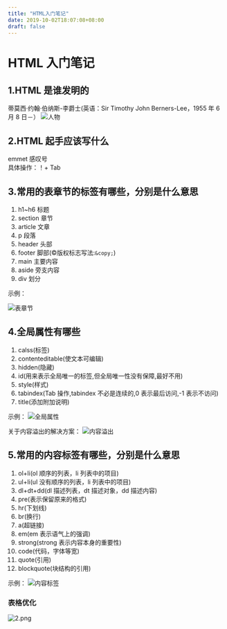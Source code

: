 ```yaml
---
title: "HTML入门笔记"
date: 2019-10-02T18:07:08+08:00
draft: false
---
```


# HTML 入门笔记 

## 1.HTML 是谁发明的

蒂莫西·约翰·伯纳斯-李爵士(英语：Sir Timothy John Berners-Lee，1955 年 6 月 8 日－）
![人物](https://upload.wikimedia.org/wikipedia/commons/4/4e/Sir_Tim_Berners-Lee_%28cropped%29.jpg)

## 2.HTML 起手应该写什么

emmet 感叹号  
具体操作：！+ Tab

## 3.常用的表章节的标签有哪些，分别是什么意思

1. h1~h6 标题
2. section 章节
3. article 文章
4. p 段落
5. header 头部
6. footer 脚部(&copy;版权标志写法:`&copy;`)
7. main 主要内容
8. aside 旁支内容
9. div 划分

示例：

![表章节](https://i.loli.net/2019/10/02/S3yxVnDvRJurTMa.png)

## 4.全局属性有哪些

1. calss(标签)
2. contenteditable(使文本可编辑)
3. hidden(隐藏)
4. id(用来表示全局唯一的标签,但全局唯一性没有保障,最好不用)
5. style(样式)
6. tabindex(Tab 操作,tabindex 不必是连续的,0 表示最后访问,-1 表示不访问)
7. title(添加附加说明)

示例：
![全局属性](https://i.loli.net/2019/10/02/hdoegpbGlJ85qZj.png)

关于内容溢出的解决方案：
![内容溢出](https://i.loli.net/2019/10/02/rz48SC6IDgRwJaX.png)

## 5.常用的内容标签有哪些，分别是什么意思

1. ol+li(ol 顺序的列表，li 列表中的项目)
2. ul+li(ul 没有顺序的列表，li 列表中的项目)
3. dl+dt+dd(dl 描述列表，dt 描述对象，dd 描述内容)
4. pre(表示保留原来的格式)
5. hr(下划线)
6. br(换行)
7. a(超链接)
8. em(em 表示语气上的强调)
9. strong(strong 表示内容本身的重要性)
10. code(代码，字体等宽)
11. quote(引用)
12. blockquote(块结构的引用)

示例：
![内容标签](https://i.loli.net/2019/10/02/cBDgnolbeqkvXtZ.png)

### 表格优化

![2.png](https://i.loli.net/2019/10/02/OlNtgrPKHEmvoZj.png)



